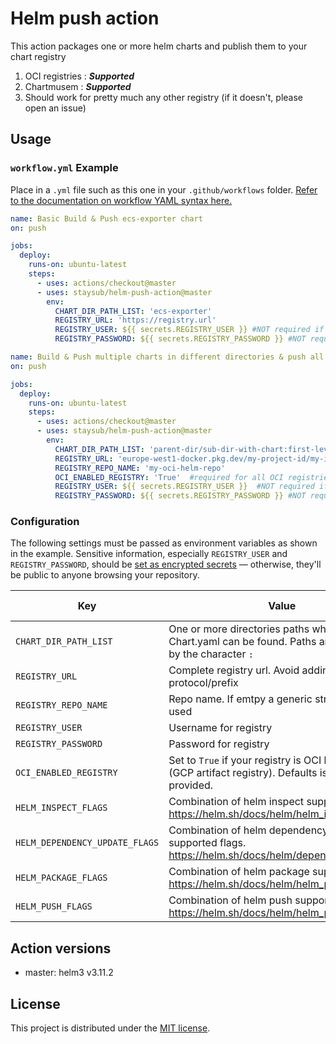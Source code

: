 # Helm push action

This action packages one or more helm charts and publish them to your chart registry
1. OCI registries : ***Supported***
2. Chartmusem : ***Supported***
3. Should work for pretty much any other registry (if it doesn't, please open an issue)

## Usage

### `workflow.yml` Example

Place in a `.yml` file such as this one in your `.github/workflows`
folder. [Refer to the documentation on workflow YAML syntax here.](https://help.github.com/en/articles/workflow-syntax-for-github-actions)

```yaml
name: Basic Build & Push ecs-exporter chart
on: push

jobs:
  deploy:
    runs-on: ubuntu-latest
    steps:
      - uses: actions/checkout@master
      - uses: staysub/helm-push-action@master
        env:
          CHART_DIR_PATH_LIST: 'ecs-exporter'
          REGISTRY_URL: 'https://registry.url'
          REGISTRY_USER: ${{ secrets.REGISTRY_USER }} #NOT required if you helm repo does not need authorization
          REGISTRY_PASSWORD: ${{ secrets.REGISTRY_PASSWORD }} #NOT required if you helm repo does not need authorization
```

```yaml
name: Build & Push multiple charts in different directories & push all to OCI REGISTRY
on: push

jobs:
  deploy:
    runs-on: ubuntu-latest
    steps:
      - uses: actions/checkout@master
      - uses: staysub/helm-push-action@master
        env:
          CHART_DIR_PATH_LIST: 'parent-dir/sub-dir-with-chart:first-level-dir-with-chart:.dot-dir/my-chart-dir'
          REGISTRY_URL: 'europe-west1-docker.pkg.dev/my-project-id/my-image-registry/' #DO NOT add the oci protocol "oci://"
          REGISTRY_REPO_NAME: 'my-oci-helm-repo'
          OCI_ENABLED_REGISTRY: 'True'  #required for all OCI registries
          REGISTRY_USER: ${{ secrets.REGISTRY_USER }}  #NOT required if you helm repo does not need authorization
          REGISTRY_PASSWORD: ${{ secrets.REGISTRY_PASSWORD }} #NOT required if you helm repo does not need authorization
```

### Configuration

The following settings must be passed as environment variables as shown in the example. Sensitive information,
especially `REGISTRY_USER` and `REGISTRY_PASSWORD`, should
be [set as encrypted secrets](https://help.github.com/en/articles/virtual-environments-for-github-actions#creating-and-using-secrets-encrypted-variables) —
otherwise, they'll be public to anyone browsing your repository.

| Key                            | Value                                                                                                                                                        | Suggested Type | Required |
|--------------------------------|--------------------------------------------------------------------------------------------------------------------------------------------------------------|----------------|----------|
| `CHART_DIR_PATH_LIST`          | One or more directories paths where Chart.yaml can be found. Paths are seperated by the character `:`                                                        | `env`          | **Yes**  |
| `REGISTRY_URL`                 | Complete registry url. Avoid adding `oci://` protocol/prefix                                                                                                 | `env`          | **Yes**  |
| `REGISTRY_REPO_NAME`           | Repo name. If emtpy a generic string will be used                                                                                                            | `env`          | No       |
| `REGISTRY_USER`                | Username for registry                                                                                                                                        | `secret`       | No       |
| `REGISTRY_PASSWORD`            | Password for registry                                                                                                                                        | `secret`       | No       |
| `OCI_ENABLED_REGISTRY`         | Set to `True` if your registry is OCI based like (GCP artifact registry). Defaults is `False` if not provided.                                               | `env`          | No       |
| `HELM_INSPECT_FLAGS`           | Combination of helm inspect supported flags. https://helm.sh/docs/helm/helm_inspect/      | `env`          | No       |
| `HELM_DEPENDENCY_UPDATE_FLAGS` | Combination of helm dependency update supported flags. https://helm.sh/docs/helm/dependency_update/ | `env`          | No       |
| `HELM_PACKAGE_FLAGS`           | Combination of helm package supported flags. https://helm.sh/docs/helm/helm_package/      | `env`          | No       |
| `HELM_PUSH_FLAGS`              | Combination of helm push supported flags. https://helm.sh/docs/helm/helm_push/          | `env`          | No       |

## Action versions

- master: helm3 v3.11.2

## License

This project is distributed under the [MIT license](LICENSE.md).
